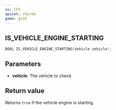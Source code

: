 ```yaml
---
ns: CFX
apiset: shared
game: gta5
---
```

## IS_VEHICLE_ENGINE_STARTING

```c
BOOL IS_VEHICLE_ENGINE_STARTING(Vehicle vehicle);
```

## Parameters
* **vehicle**: The vehicle to check

## Return value
Returns `true` if the vehicle engine is starting
